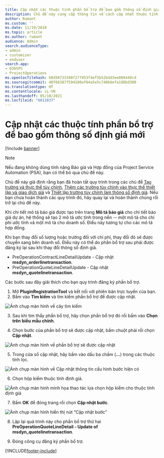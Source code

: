 ```yaml
---
title: Cập nhật các thuộc tính phần bổ trợ để bao gồm thông số định giá mới
description: Chủ đề này cung cấp thông tin về cách cập nhật thuộc tính phần bổ trợ cho các thông số định giá.
author: Rumant
ms.custom: ''
ms.date: 11/19/2018
ms.topic: article
ms.author: rumant
audience: Admin
search.audienceType:
- admin
- customizer
- enduser
search.app:
- D365PS
- ProjectOperations
ms.openlocfilehash: b0d50733340f277453f4ef5b52bdd3ee089449cd
ms.sourcegitcommit: 40f68387f594180af64a5e5c748b6efa188bd300
ms.translationtype: HT
ms.contentlocale: vi-VN
ms.lasthandoff: 05/10/2021
ms.locfileid: "6012837"
---
```

# <a name="update-plug-in-attributes-to-include-new-pricing-dimensions"></a>Cập nhật các thuộc tính phần bổ trợ để bao gồm thông số định giá mới

[!include [banner](../includes/psa-now-project-operations.md)]

> [!NOTE]
> Nếu đang không dùng tính năng Báo giá và Hợp đồng của Project Service Automation (PSA), bạn có thể bỏ qua chủ đề này.

Chủ đề này giả định rằng bạn đã hoàn tất quy trình trong các chủ đề [Tạo trường và thực thể tùy chỉnh](create-custom-fields-entities.md), [Thêm các trường tùy chỉnh vào thực thể thiết lập và giao dịch giá](field-references.md) và [Thiết lập trường tùy chỉnh làm thông số định giá](set-up-pricing-dimensions.md). Nếu bạn chưa hoàn thành các quy trình đó, hãy quay lại và hoàn thành chúng rồi trở lại chủ đề này.

Khi chi tiết mô tả báo giá được tạo trên trang **Mô tả báo giá** cho chi tiết báo giá dự án, hệ thống sẽ tạo 2 mô tả ước tính trong nền -- một mô tả cho chi phí ước tính và một mô tả cho doanh số. Điều này tương tự cho các mô tả hợp đồng.

Khi bạn thay đổi số lượng hoặc trường đối với chi phí, thay đổi đó sẽ được chuyển sang bên doanh số. Điều này có thể do phần bổ trợ sau phải được đăng ký lại sau khi thay đổi thông số định giá.

- PreOperationContractLineDetailUpdate - Cập nhật **msdyn_orderlinetransaction**.
- PreOperationQuoteLineDetailUpdate - Cập nhật **msdyn_quotelinetransaction**.

Các bước sau đây giải thích cho bạn quy trình đăng ký phần bổ trợ.

1. Mở **PluginRegistrationTool** và kết nối với phiên bản trực tuyến của bạn.
2. Bấm vào **Tìm kiếm** và tìm kiếm phần bổ trợ để được cập nhật.

 ![Ảnh chụp màn hình về cây tìm kiếm](media/PRT-1.png)

3. Sau khi tìm thấy phần bổ trợ, hãy chọn phần bổ trợ đó rồi bấm vào **Chọn trên biểu mẫu chính**.

4. Chọn bước của phần bổ trợ sẽ được cập nhật, bấm chuột phải rồi chọn **Cập nhật**.

 ![Ảnh chụp màn hình về phần bổ trợ sẽ được cập nhật](media/PRT-2.png)
 
5. Trong cửa sổ cập nhật, hãy bấm vào dấu ba chấm (**...**) trong các thuộc tính lọc.

 ![Ảnh chụp màn hình về Cập nhật thông tin cấu hình bước hiện có](media/PRT-3.png)
 
6. Chọn hộp kiểm thuộc tính định giá.

 ![Ảnh chụp màn hình minh họa thao tác lựa chọn hộp kiểm cho thuộc tính định giá](media/PRT-4.png)

7. Bấm **OK** để đóng trang rồi chọn **Cập nhật bước**.

 ![Ảnh chụp màn hình hiển thị nút “Cập nhật bước”](media/PRT-5.png)
 
8. Lặp lại quá trình này cho phần bổ trợ thứ hai **PreOperationQuoteLineDetail - Update of msdyn_quotelinetransaction**.

9. Đóng công cụ đăng ký phần bổ trợ.



[!INCLUDE[footer-include](../includes/footer-banner.md)]